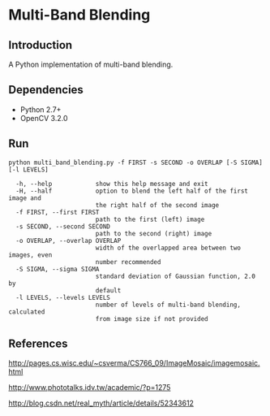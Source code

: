 # Multi-Band Blending

## Introduction

A Python implementation of multi-band blending.

## Dependencies

* Python 2.7+
* OpenCV 3.2.0

## Run

```
python multi_band_blending.py -f FIRST -s SECOND -o OVERLAP [-S SIGMA] [-l LEVELS]
```

```
  -h, --help            show this help message and exit
  -H, --half            option to blend the left half of the first image and
                        the right half of the second image
  -f FIRST, --first FIRST
                        path to the first (left) image
  -s SECOND, --second SECOND
                        path to the second (right) image
  -o OVERLAP, --overlap OVERLAP
                        width of the overlapped area between two images, even
                        number recommended
  -S SIGMA, --sigma SIGMA
                        standard deviation of Gaussian function, 2.0 by
                        default
  -l LEVELS, --levels LEVELS
                        number of levels of multi-band blending, calculated
                        from image size if not provided
```

## References

http://pages.cs.wisc.edu/~csverma/CS766_09/ImageMosaic/imagemosaic.html

http://www.phototalks.idv.tw/academic/?p=1275

http://blog.csdn.net/real_myth/article/details/52343612
